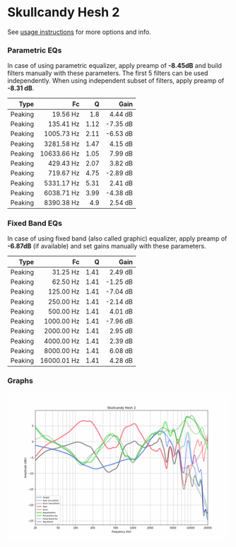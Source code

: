 # Skullcandy Hesh 2
See [usage instructions](https://github.com/jaakkopasanen/AutoEq#usage) for more options and info.

### Parametric EQs
In case of using parametric equalizer, apply preamp of **-8.45dB** and build filters manually
with these parameters. The first 5 filters can be used independently.
When using independent subset of filters, apply preamp of **-8.31 dB**.

| Type    | Fc          |    Q | Gain     |
|--------:|------------:|-----:|---------:|
| Peaking | 19.56 Hz    | 1.8  | 4.44 dB  |
| Peaking | 135.41 Hz   | 1.12 | -7.35 dB |
| Peaking | 1005.73 Hz  | 2.11 | -6.53 dB |
| Peaking | 3281.58 Hz  | 1.47 | 4.15 dB  |
| Peaking | 10633.66 Hz | 1.05 | 7.99 dB  |
| Peaking | 429.43 Hz   | 2.07 | 3.82 dB  |
| Peaking | 719.67 Hz   | 4.75 | -2.89 dB |
| Peaking | 5331.17 Hz  | 5.31 | 2.41 dB  |
| Peaking | 6038.71 Hz  | 3.99 | -4.38 dB |
| Peaking | 8390.38 Hz  | 4.9  | 2.54 dB  |

### Fixed Band EQs
In case of using fixed band (also called graphic) equalizer, apply preamp of **-6.87dB**
(if available) and set gains manually with these parameters.

| Type    | Fc          |    Q | Gain     |
|--------:|------------:|-----:|---------:|
| Peaking | 31.25 Hz    | 1.41 | 2.49 dB  |
| Peaking | 62.50 Hz    | 1.41 | -1.25 dB |
| Peaking | 125.00 Hz   | 1.41 | -7.04 dB |
| Peaking | 250.00 Hz   | 1.41 | -2.14 dB |
| Peaking | 500.00 Hz   | 1.41 | 4.01 dB  |
| Peaking | 1000.00 Hz  | 1.41 | -7.96 dB |
| Peaking | 2000.00 Hz  | 1.41 | 2.95 dB  |
| Peaking | 4000.00 Hz  | 1.41 | 2.39 dB  |
| Peaking | 8000.00 Hz  | 1.41 | 6.08 dB  |
| Peaking | 16000.01 Hz | 1.41 | 4.28 dB  |

### Graphs
![](./Skullcandy%20Hesh%202.png)